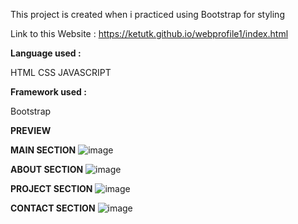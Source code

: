This project is created when i practiced using Bootstrap for styling

Link to this Website : https://ketutk.github.io/webprofile1/index.html

**Language used :**

HTML
CSS 
JAVASCRIPT

**Framework used :**

Bootstrap

**PREVIEW**

**MAIN SECTION**
![image](https://github.com/ketutk/webprofile1/assets/113130780/76f91632-3936-4c34-af31-153b6d039b1a)

**ABOUT SECTION**
![image](https://github.com/ketutk/webprofile1/assets/113130780/95250916-6e5a-43c7-9d7f-30e51e09c9b4)

**PROJECT SECTION**
![image](https://github.com/ketutk/webprofile1/assets/113130780/b50bddb0-8832-4079-9af1-472e8ddda82f)

**CONTACT SECTION**
![image](https://github.com/ketutk/webprofile1/assets/113130780/b1e6612a-b1b8-46e5-b185-42ecb5fd17f6)
